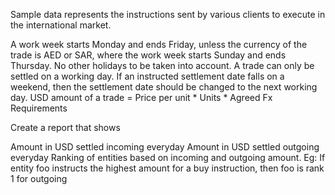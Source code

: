 Sample data represents the instructions sent by various clients to execute in the international market.

A work week starts Monday and ends Friday, unless the currency of the trade is AED or SAR, where
the work week starts Sunday and ends Thursday. No other holidays to be taken into account.
A trade can only be settled on a working day.
If an instructed settlement date falls on a weekend, then the settlement date should be changed to
the next working day.
USD amount of a trade = Price per unit * Units * Agreed Fx
Requirements

Create a report that shows

Amount in USD settled incoming everyday
Amount in USD settled outgoing everyday
Ranking of entities based on incoming and outgoing amount. Eg: If entity foo instructs the highest
amount for a buy instruction, then foo is rank 1 for outgoing
